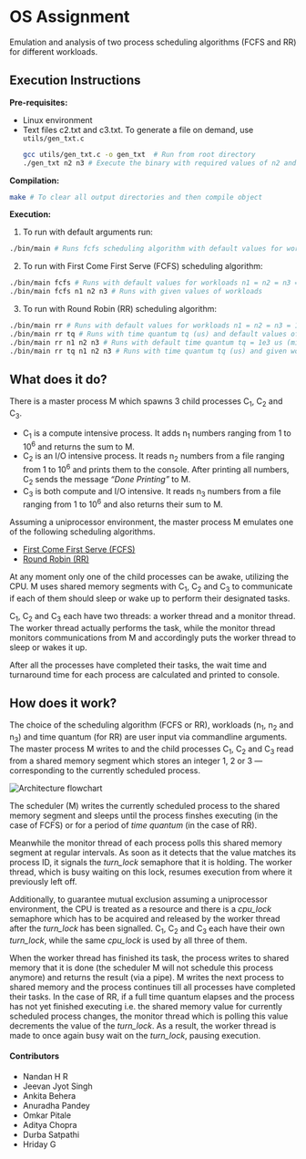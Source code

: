 # OS Assignment
Emulation and analysis of two process scheduling algorithms (FCFS and RR) for different workloads.

## Execution Instructions

**Pre-requisites:**
- Linux environment
- Text files c2.txt and c3.txt. To generate a file on demand, use `utils/gen_txt.c`
    ```sh
    gcc utils/gen_txt.c -o gen_txt  # Run from root directory
    ./gen_txt n2 n3 # Execute the binary with required values of n2 and n3
    ```

**Compilation:**
```sh
make # To clear all output directories and then compile object
```

**Execution:**
1. To run with default arguments run:

```sh
./bin/main # Runs fcfs scheduling algorithm with default values for workloads n1 = n2 = n3 = 1e6
```

2. To run with First Come First Serve (FCFS) scheduling algorithm:
```sh
./bin/main fcfs # Runs with default values for workloads n1 = n2 = n3 = 1e6
./bin/main fcfs n1 n2 n3 # Runs with given values of workloads
```

3. To run with Round Robin (RR) scheduling algorithm:
```sh
./bin/main rr # Runs with default values for workloads n1 = n2 = n3 = 1e6 and time quantum tq = 1e3 us (micro-seconds)
./bin/main rr tq # Runs with time quantum tq (us) and default values of workloads n1 = n2 = n3 = 1e6 
./bin/main rr n1 n2 n3 # Runs with default time quantum tq = 1e3 us (micro-seconds) and given workloads
./bin/main rr tq n1 n2 n3 # Runs with time quantum tq (us) and given workloads
```

## What does it do?
There is a master process M which spawns 3 child processes C<sub>1</sub>, C<sub>2</sub> and C<sub>3</sub>. 
* C<sub>1</sub> is a compute intensive process. It adds n<sub>1</sub> numbers ranging from 1 to 10<sup>6</sup> and returns the sum to M.
* C<sub>2</sub> is an I/O intensive process. It reads n<sub>2</sub> numbers from a file ranging from 1 to 10<sup>6</sup> and prints them to the console. After printing all numbers, C<sub>2</sub> sends the message *“Done Printing”* to M.
* C<sub>3</sub> is both compute and I/O intensive. It reads n<sub>3</sub> numbers from a file ranging from 1 to 10<sup>6</sup> and also returns their sum to M.

Assuming a uniprocessor environment, the master process M emulates one of the following scheduling algorithms.
* [First Come First Serve (FCFS)](https://en.wikipedia.org/wiki/Scheduling_(computing)#First_come,_first_served)
* [Round Robin (RR)](https://en.wikipedia.org/wiki/Scheduling_(computing)#Round-robin_scheduling)

At any moment only one of the child processes can be awake, utilizing the CPU. M uses shared memory segments with C<sub>1</sub>, C<sub>2</sub> and C<sub>3</sub> to communicate if each of them should sleep or wake up to perform their designated tasks.

C<sub>1</sub>, C<sub>2</sub> and C<sub>3</sub> each have two threads: a worker thread and a monitor thread. The worker thread actually performs the task, while the monitor thread monitors communications from M and accordingly puts the worker thread to sleep or wakes it up.

After all the processes have completed their tasks, the wait time and turnaround time for each process are calculated and printed to console.

## How does it work?
The choice of the scheduling algorithm (FCFS or RR), workloads (n<sub>1</sub>, n<sub>2</sub> and n<sub>3</sub>) and time quantum (for RR) are user input via commandline arguments. The master process M writes to and the child processes C<sub>1</sub>, C<sub>2</sub> and C<sub>3</sub> read from a shared memory segment which stores an integer 1, 2 or 3 — corresponding to the currently scheduled process.

![Architecture flowchart](https://user-images.githubusercontent.com/55075129/142473934-377d0763-3527-4fe5-87b4-bb225615e658.png)

The scheduler (M) writes the currently scheduled process to the shared memory segment and sleeps until the process finshes executing (in the case of FCFS) or for a period of *time quantum* (in the case of RR).

Meanwhile the monitor thread of each process polls this shared memory segment at regular intervals. As soon as it detects that the value matches its process ID, it signals the *turn_lock* semaphore that it is holding. The worker thread, which is busy waiting on this lock, resumes execution from where it previously left off.

Additionally, to guarantee mutual exclusion assuming a uniprocessor environment, the CPU is treated as a resource and there is a *cpu_lock* semaphore which has to be acquired and released by the worker thread after the *turn_lock* has been signalled. C<sub>1</sub>, C<sub>2</sub> and C<sub>3</sub> each have their own *turn_lock*, while the same *cpu_lock* is used by all three of them.

When the worker thread has finished its task, the process writes to shared memory that it is done (the scheduler M will not schedule this process anymore) and returns the result (via a pipe). M writes the next process to shared memory and the process continues till all processes have completed their tasks.
In the case of RR, if a full time quantum elapses and the process has not yet finished executing i.e. the shared memory value for currently scheduled process changes, the monitor thread which is polling this value decrements the value of the *turn_lock*. As a result, the worker thread is made to once again busy wait on the *turn_lock*, pausing execution.


#### Contributors
* Nandan H R       
* Jeevan Jyot Singh
* Ankita Behera    
* Anuradha Pandey  
* Omkar Pitale     
* Aditya Chopra    
* Durba Satpathi   
* Hriday G         
